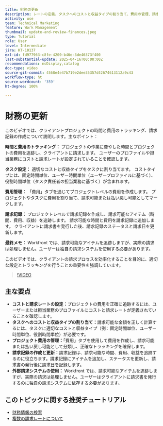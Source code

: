 ```yaml
---
title: 財務の更新
description: レートの定義、タスクへのコストと収益タイプの割り当て、費用の管理、請求記録の作成により、コストのトラッキングと請求を効率化します。Workfront では、実際の請求は行いません。
activity: use
team: Technical Marketing
feature: Work Management
thumbnail: update-and-review-finances.jpeg
type: Tutorial
role: User
level: Intermediate
jira: KT-10137
exl-id: fd977963-c8fe-4200-b46e-3de46373f400
last-substantial-update: 2025-04-16T00:00:00Z
recommendations: noDisplay,catalog
doc-type: video
source-git-commit: 4568e4e47b719e2dee35357d42674613112a9c43
workflow-type: ht
source-wordcount: '359'
ht-degree: 100%

---
```



# 財務の更新

このビデオでは、クライアントプロジェクトの時間と費用のトラッキング、請求記録の作成について説明します。主なポイント：

**時間と費用のトラッキング：**
プロジェクトの作業に費やした時間とプロジェクトの費用を追跡し、クライアントに請求します。
ユーザーのプロファイルや担当業務にコストと請求レートが設定されていることを確認します。

**タスク設定：**
適切なコストと収益タイプをタスクに割り当てます。
コストタイプには、固定時間単位、ユーザー時間単位（ユーザープロファイルに基づく）、役割時間単位（タスク責任者の担当業務に基づく）が含まれます。

**費用管理：**
「費用」タブを通じてプロジェクトレベルの費用を作成します。
プロジェクトやタスクに費用を割り当て、請求可能または払い戻し可能としてマークします。

**請求記録：**
プロジェクトレベルで請求記録を作成し、請求可能なアイテム（時間、費用、収益）を追跡します。
請求可能な時間と費用を請求記録に追加します。
クライアントに請求書を発行した後、請求記録のステータスと請求日を更新します。

**最終メモ：**
Workfront では、請求可能なアイテムを追跡しますが、実際の請求は処理しません。ユーザーは独自の請求システムを使用する必要があります。

このビデオでは、クライアントの請求プロセスを効率化することを目的に、適切な設定とトラッキングを行うことの重要性を強調しています。

>[!VIDEO](https://video.tv.adobe.com/v/3457648/?quality=12&learn=on&enablevpops)

## 主な要点


* **コストと請求レートの設定：**&#x200B;プロジェクトの費用を正確に追跡するには、ユーザーまたは担当業務のプロファイルにコストと請求レートが定義されていることを確認します。
* **タスクへのコストと収益タイプの割り当て：**&#x200B;請求可能な金額を正しく計算するには、タスクに適切なコストと収益タイプ（例：固定時間単位、ユーザー時間単位、役割時間単位）が必要です。
* **プロジェクト費用の管理：**「費用」タブを使用して費用を作成し、請求可能または払い戻し可能として分類し、正確なトラッキングを確保します。
* **請求記録の作成と更新：**&#x200B;請求記録は、請求可能な時間、費用、収益を追跡するのに役立ちます。請求記録にアイテムを追加し、ステータスを更新し、請求書の発行後に請求日を記録します。
* **外部請求システムの使用：** Workfront では、請求可能なアイテムを追跡しますが、実際の請求は処理しません。ユーザーはクライアントに請求書を発行するのに独自の請求システムに依存する必要があります。


## このトピックに関する推奨チュートリアル

* [財務情報の検索](/help/manage-work/project-finances/find-financial-information.md)
* [複数の請求レートについて](/help/manage-work/project-finances/multiple-billing-rates.md)
  <!--* [Update finances](/help/manage-work/project-finances/update-and-review-finances.md)-->


